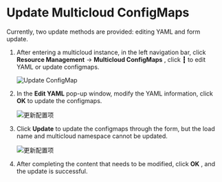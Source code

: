 # Update Multicloud ConfigMaps

Currently, two update methods are provided: editing YAML and form update.

1. After entering a multicloud instance, in the left navigation bar, click __Resource Management__ -> __Multicloud ConfigMaps__ , click __┇__ to edit YAML or update configmaps.

    ![Update ConfigMap](https://docs.daocloud.io/daocloud-docs-images/docs/en/docs/kairship/images/up-configmap01.png)

2. In the __Edit YAML__ pop-up window, modify the YAML information, click __OK__ to update the configmaps.

    ![更新配置项](https://docs.daocloud.io/daocloud-docs-images/docs/en/docs/kairship/images/up-configmap02.png)

3. Click __Update__ to update the configmaps through the form, but the load name and multicloud namespace cannot be updated.

    ![更新配置项](https://docs.daocloud.io/daocloud-docs-images/docs/en/docs/kairship/images/up-configmap03.png)

4. After completing the content that needs to be modified, click __OK__ , and the update is successful.

